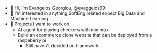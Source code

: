 * 👋 Hi, I’m Evangelos Georgiou, @evaggelos99 
* 👀 I’m interested in anything SoftEng related expect Big Data and Machine Learning
* 📄  Projects I want to work on
    *  AI agent for playing checkers with minimax
    *  Build an ecommerce clone website that can be deployed from a raspeberry pi
        * Still haven't decided on framework
